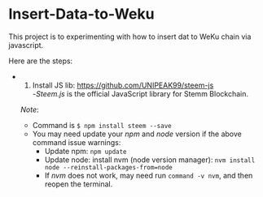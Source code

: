 # Insert-Data-to-Weku


This project is to experimenting with how to insert dat to WeKu chain via javascript.

Here are the steps:
* 1. Install JS lib: https://github.com/UNIPEAK99/steem-js <br/>
  -_Steem.js_ is the official JavaScript library for Stemm Blockchain.
  
  _Note_:
    * Command is ```$ npm install steem --save```
    * You may need update your _npm_ and _node_ version if the above command issue warnings:
      - Update npm: ```npm update```
      - Update node: install nvm (node version manager): ```nvm install node --reinstall-packages-from=node```
      - If _nvm_ does not work, may need run ```command -v nvm```, and then reopen the terminal.
      
